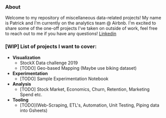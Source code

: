 ### About ### 

Welcome to my repository of miscellaneous data-related projects! My name is Patrick and I'm currently on the analytics team @ Airbnb. I'm excited to share some of the one-off projects I've taken on outside of work, feel free to reach out to me if you have any questions! [Linkedin](https://www.linkedin.com/in/pfangg/)

### [WIP] List of projects I want to cover: ### 
* __Visualization__
  * StockX Data challenge 2019
  * [TODO] Geo-based Mapping (Maybe use biking dataset) 
* __Experimentation__
  * [TODO] Sample Experimentation Notebook
* __Analysis__
  * [TODO] Stock Market, Economics, Churn, Retention, Marketing Spend etc.
* __Tooling__
  * [TODO](Web-Scraping, ETL's, Automation, Unit Testing, Piping data into Gsheets)



